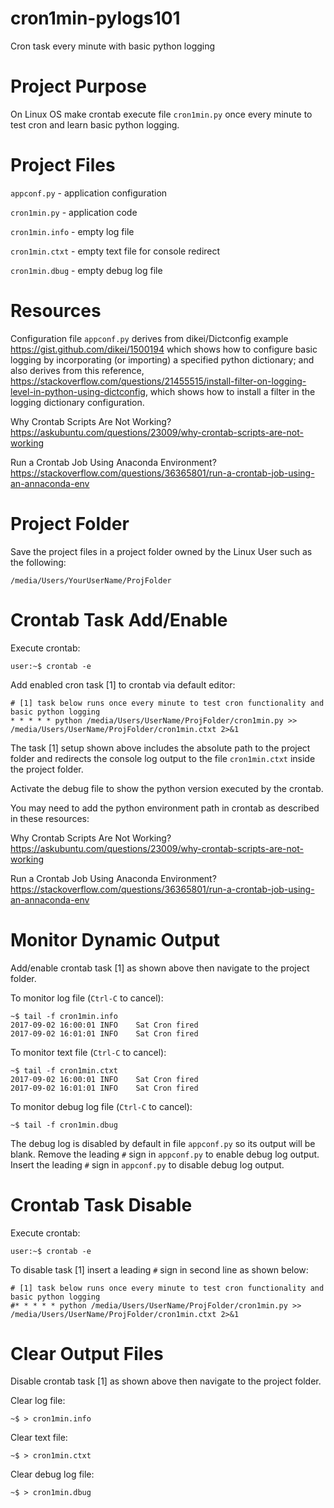 # cron1min-pylogs101
Cron task every minute with basic python logging

# Project Purpose
On Linux OS make crontab execute file `cron1min.py` once every minute to test cron and learn basic python logging.

# Project Files
`appconf.py` - application configuration

`cron1min.py` - application code

`cron1min.info` - empty log file

`cron1min.ctxt` - empty text file for console redirect

`cron1min.dbug` - empty debug log file

# Resources

Configuration file `appconf.py` derives from dikei/Dictconfig example https://gist.github.com/dikei/1500194 which shows how to configure basic logging by incorporating (or importing) a specified python dictionary; and also derives from this reference, https://stackoverflow.com/questions/21455515/install-filter-on-logging-level-in-python-using-dictconfig, which shows how to install a filter in the logging dictionary configuration.

Why Crontab Scripts Are Not Working?
https://askubuntu.com/questions/23009/why-crontab-scripts-are-not-working

Run a Crontab Job Using Anaconda Environment?
https://stackoverflow.com/questions/36365801/run-a-crontab-job-using-an-annaconda-env

# Project Folder

Save the project files in a project folder owned by the Linux User such as the following:
```
/media/Users/YourUserName/ProjFolder
```

# Crontab Task Add/Enable
Execute crontab:
```
user:~$ crontab -e 
```
Add enabled cron task [1] to crontab via default editor:
```
# [1] task below runs once every minute to test cron functionality and basic python logging
* * * * * python /media/Users/UserName/ProjFolder/cron1min.py >> /media/Users/UserName/ProjFolder/cron1min.ctxt 2>&1
```
The task [1] setup shown above includes the absolute path to the project folder and redirects the console log output to the file `cron1min.ctxt` inside the project folder.

Activate the debug file to show the python version executed by the crontab. 

You may need to add the python environment path in crontab as described in these resources: 

Why Crontab Scripts Are Not Working?
https://askubuntu.com/questions/23009/why-crontab-scripts-are-not-working

Run a Crontab Job Using Anaconda Environment?
https://stackoverflow.com/questions/36365801/run-a-crontab-job-using-an-annaconda-env

# Monitor Dynamic Output

Add/enable crontab task [1] as shown above then navigate to the project folder.

To monitor log file (`Ctrl-C` to cancel):
```
~$ tail -f cron1min.info
2017-09-02 16:00:01 INFO    Sat Cron fired
2017-09-02 16:01:01 INFO    Sat Cron fired 
```
To monitor text file (`Ctrl-C` to cancel):
```
~$ tail -f cron1min.ctxt
2017-09-02 16:00:01 INFO    Sat Cron fired
2017-09-02 16:01:01 INFO    Sat Cron fired 
```
To monitor debug log file (`Ctrl-C` to cancel):
```
~$ tail -f cron1min.dbug

```
The debug log is disabled by default in file `appconf.py` so its output will be blank. Remove the leading `#` sign in `appconf.py` to enable debug log output. Insert the leading `#` sign in `appconf.py` to disable debug log output. 

# Crontab Task Disable
Execute crontab:
```
user:~$ crontab -e 
```
To disable task [1] insert a leading `#` sign in second line as shown below:
```
# [1] task below runs once every minute to test cron functionality and basic python logging
#* * * * * python /media/Users/UserName/ProjFolder/cron1min.py >> /media/Users/UserName/ProjFolder/cron1min.ctxt 2>&1
```

# Clear Output Files

Disable crontab task [1] as shown above then navigate to the project folder.

Clear log file:
```
~$ > cron1min.info
```
Clear text file:
```
~$ > cron1min.ctxt
```

Clear debug log file:
```
~$ > cron1min.dbug
```
